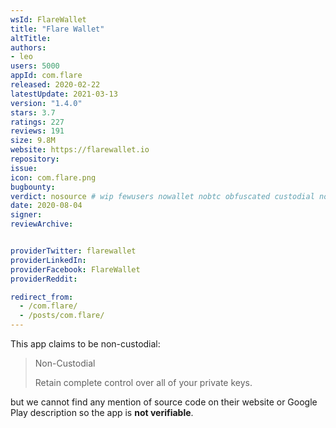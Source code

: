 ```yaml
---
wsId: FlareWallet
title: "Flare Wallet"
altTitle: 
authors:
- leo
users: 5000
appId: com.flare
released: 2020-02-22
latestUpdate: 2021-03-13
version: "1.4.0"
stars: 3.7
ratings: 227
reviews: 191
size: 9.8M
website: https://flarewallet.io
repository: 
issue: 
icon: com.flare.png
bugbounty: 
verdict: nosource # wip fewusers nowallet nobtc obfuscated custodial nosource nonverifiable reproducible bounty defunct
date: 2020-08-04
signer: 
reviewArchive:


providerTwitter: flarewallet
providerLinkedIn: 
providerFacebook: FlareWallet
providerReddit: 

redirect_from:
  - /com.flare/
  - /posts/com.flare/
---
```



This app claims to be non-custodial:

> Non-Custodial
> 
> Retain complete control over all of your private keys.

but we cannot find any mention of source code on their website or Google Play
description so the app is **not verifiable**.
